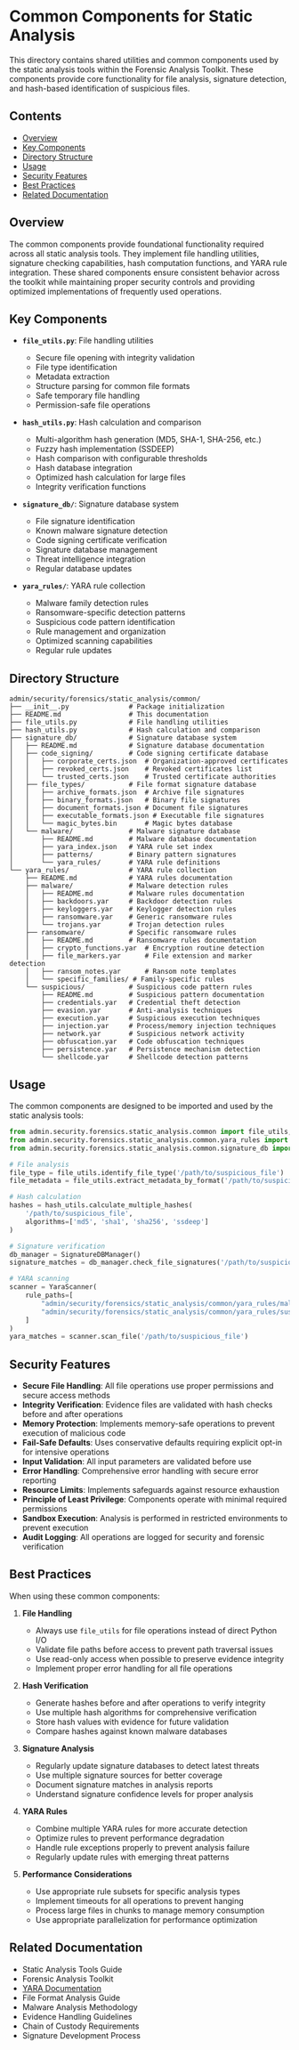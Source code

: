 # Common Components for Static Analysis

This directory contains shared utilities and common components used by the static analysis tools within the Forensic Analysis Toolkit. These components provide core functionality for file analysis, signature detection, and hash-based identification of suspicious files.

## Contents

- [Overview](#overview)
- [Key Components](#key-components)
- [Directory Structure](#directory-structure)
- [Usage](#usage)
- [Security Features](#security-features)
- [Best Practices](#best-practices)
- [Related Documentation](#related-documentation)

## Overview

The common components provide foundational functionality required across all static analysis tools. They implement file handling utilities, signature checking capabilities, hash computation functions, and YARA rule integration. These shared components ensure consistent behavior across the toolkit while maintaining proper security controls and providing optimized implementations of frequently used operations.

## Key Components

- **`file_utils.py`**: File handling utilities
  - Secure file opening with integrity validation
  - File type identification
  - Metadata extraction
  - Structure parsing for common file formats
  - Safe temporary file handling
  - Permission-safe file operations

- **`hash_utils.py`**: Hash calculation and comparison
  - Multi-algorithm hash generation (MD5, SHA-1, SHA-256, etc.)
  - Fuzzy hash implementation (SSDEEP)
  - Hash comparison with configurable thresholds
  - Hash database integration
  - Optimized hash calculation for large files
  - Integrity verification functions

- **`signature_db/`**: Signature database system
  - File signature identification
  - Known malware signature detection
  - Code signing certificate verification
  - Signature database management
  - Threat intelligence integration
  - Regular database updates

- **`yara_rules/`**: YARA rule collection
  - Malware family detection rules
  - Ransomware-specific detection patterns
  - Suspicious code pattern identification
  - Rule management and organization
  - Optimized scanning capabilities
  - Regular rule updates

## Directory Structure

```plaintext
admin/security/forensics/static_analysis/common/
├── __init__.py               # Package initialization
├── README.md                 # This documentation
├── file_utils.py             # File handling utilities
├── hash_utils.py             # Hash calculation and comparison
├── signature_db/             # Signature database system
│   ├── README.md             # Signature database documentation
│   ├── code_signing/         # Code signing certificate database
│   │   ├── corporate_certs.json  # Organization-approved certificates
│   │   ├── revoked_certs.json    # Revoked certificates list
│   │   └── trusted_certs.json    # Trusted certificate authorities
│   ├── file_types/           # File format signature database
│   │   ├── archive_formats.json  # Archive file signatures
│   │   ├── binary_formats.json   # Binary file signatures
│   │   ├── document_formats.json # Document file signatures
│   │   ├── executable_formats.json # Executable file signatures
│   │   └── magic_bytes.bin       # Magic bytes database
│   └── malware/              # Malware signature database
│       ├── README.md         # Malware database documentation
│       ├── yara_index.json   # YARA rule set index
│       ├── patterns/         # Binary pattern signatures
│       └── yara_rules/       # YARA rule definitions
└── yara_rules/               # YARA rule collection
    ├── README.md             # YARA rules documentation
    ├── malware/              # Malware detection rules
    │   ├── README.md         # Malware rules documentation
    │   ├── backdoors.yar     # Backdoor detection rules
    │   ├── keyloggers.yar    # Keylogger detection rules
    │   ├── ransomware.yar    # Generic ransomware rules
    │   └── trojans.yar       # Trojan detection rules
    ├── ransomware/           # Specific ransomware rules
    │   ├── README.md         # Ransomware rules documentation
    │   ├── crypto_functions.yar  # Encryption routine detection
    │   ├── file_markers.yar      # File extension and marker detection
    │   ├── ransom_notes.yar      # Ransom note templates
    │   └── specific_families/ # Family-specific rules
    └── suspicious/           # Suspicious code pattern rules
        ├── README.md         # Suspicious pattern documentation
        ├── credentials.yar   # Credential theft detection
        ├── evasion.yar       # Anti-analysis techniques
        ├── execution.yar     # Suspicious execution techniques
        ├── injection.yar     # Process/memory injection techniques
        ├── network.yar       # Suspicious network activity
        ├── obfuscation.yar   # Code obfuscation techniques
        ├── persistence.yar   # Persistence mechanism detection
        └── shellcode.yar     # Shellcode detection patterns
```

## Usage

The common components are designed to be imported and used by the static analysis tools:

```python
from admin.security.forensics.static_analysis.common import file_utils, hash_utils
from admin.security.forensics.static_analysis.common.yara_rules import YaraScanner
from admin.security.forensics.static_analysis.common.signature_db import SignatureDBManager

# File analysis
file_type = file_utils.identify_file_type('/path/to/suspicious_file')
file_metadata = file_utils.extract_metadata_by_format('/path/to/suspicious_file')

# Hash calculation
hashes = hash_utils.calculate_multiple_hashes(
    '/path/to/suspicious_file',
    algorithms=['md5', 'sha1', 'sha256', 'ssdeep']
)

# Signature verification
db_manager = SignatureDBManager()
signature_matches = db_manager.check_file_signatures('/path/to/suspicious_file')

# YARA scanning
scanner = YaraScanner(
    rule_paths=[
        "admin/security/forensics/static_analysis/common/yara_rules/malware",
        "admin/security/forensics/static_analysis/common/yara_rules/suspicious"
    ]
)
yara_matches = scanner.scan_file('/path/to/suspicious_file')
```

## Security Features

- **Secure File Handling**: All file operations use proper permissions and secure access methods
- **Integrity Verification**: Evidence files are validated with hash checks before and after operations
- **Memory Protection**: Implements memory-safe operations to prevent execution of malicious code
- **Fail-Safe Defaults**: Uses conservative defaults requiring explicit opt-in for intensive operations
- **Input Validation**: All input parameters are validated before use
- **Error Handling**: Comprehensive error handling with secure error reporting
- **Resource Limits**: Implements safeguards against resource exhaustion
- **Principle of Least Privilege**: Components operate with minimal required permissions
- **Sandbox Execution**: Analysis is performed in restricted environments to prevent execution
- **Audit Logging**: All operations are logged for security and forensic verification

## Best Practices

When using these common components:

1. **File Handling**
   - Always use `file_utils` for file operations instead of direct Python I/O
   - Validate file paths before access to prevent path traversal issues
   - Use read-only access when possible to preserve evidence integrity
   - Implement proper error handling for all file operations

2. **Hash Verification**
   - Generate hashes before and after operations to verify integrity
   - Use multiple hash algorithms for comprehensive verification
   - Store hash values with evidence for future validation
   - Compare hashes against known malware databases

3. **Signature Analysis**
   - Regularly update signature databases to detect latest threats
   - Use multiple signature sources for better coverage
   - Document signature matches in analysis reports
   - Understand signature confidence levels for proper analysis

4. **YARA Rules**
   - Combine multiple YARA rules for more accurate detection
   - Optimize rules to prevent performance degradation
   - Handle rule exceptions properly to prevent analysis failure
   - Regularly update rules with emerging threat patterns

5. **Performance Considerations**
   - Use appropriate rule subsets for specific analysis types
   - Implement timeouts for all operations to prevent hanging
   - Process large files in chunks to manage memory consumption
   - Use appropriate parallelization for performance optimization

## Related Documentation

- Static Analysis Tools Guide
- Forensic Analysis Toolkit
- [YARA Documentation](https://yara.readthedocs.io/)
- File Format Analysis Guide
- Malware Analysis Methodology
- Evidence Handling Guidelines
- Chain of Custody Requirements
- Signature Development Process
